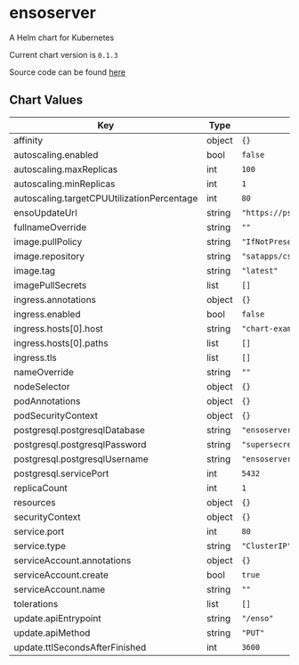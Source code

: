 ensoserver
==========
A Helm chart for Kubernetes

Current chart version is `0.1.3`

Source code can be found [here](https://github.com/SatelliteApplicationsCatapult/csvs-enso-server)



## Chart Values

| Key | Type | Default | Description |
|-----|------|---------|-------------|
| affinity | object | `{}` |  |
| autoscaling.enabled | bool | `false` |  |
| autoscaling.maxReplicas | int | `100` |  |
| autoscaling.minReplicas | int | `1` |  |
| autoscaling.targetCPUUtilizationPercentage | int | `80` |  |
| ensoUpdateUrl | string | `"https://psl.noaa.gov/enso/mei/data/meiv2.data"` |  |
| fullnameOverride | string | `""` |  |
| image.pullPolicy | string | `"IfNotPresent"` |  |
| image.repository | string | `"satapps/csvs-enso-server"` |  |
| image.tag | string | `"latest"` |  |
| imagePullSecrets | list | `[]` |  |
| ingress.annotations | object | `{}` |  |
| ingress.enabled | bool | `false` |  |
| ingress.hosts[0].host | string | `"chart-example.local"` |  |
| ingress.hosts[0].paths | list | `[]` |  |
| ingress.tls | list | `[]` |  |
| nameOverride | string | `""` |  |
| nodeSelector | object | `{}` |  |
| podAnnotations | object | `{}` |  |
| podSecurityContext | object | `{}` |  |
| postgresql.postgresqlDatabase | string | `"ensoserver"` |  |
| postgresql.postgresqlPassword | string | `"supersecret"` |  |
| postgresql.postgresqlUsername | string | `"ensoserver"` |  |
| postgresql.servicePort | int | `5432` |  |
| replicaCount | int | `1` |  |
| resources | object | `{}` |  |
| securityContext | object | `{}` |  |
| service.port | int | `80` |  |
| service.type | string | `"ClusterIP"` |  |
| serviceAccount.annotations | object | `{}` |  |
| serviceAccount.create | bool | `true` |  |
| serviceAccount.name | string | `""` |  |
| tolerations | list | `[]` |  |
| update.apiEntrypoint | string | `"/enso"` |  |
| update.apiMethod | string | `"PUT"` |  |
| update.ttlSecondsAfterFinished | int | `3600` |  |
